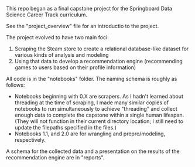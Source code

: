 This repo began as a final capstone project for the Springboard Data Science Career Track curriculum.  

See the "project_overview" file for an introductio to the project.  

The project evolved to have two main foci:  
1. Scraping the Steam store to create a relational database-like dataset for various kinds of analysis and modeling
2. Using that data to develop a recommendation engine (recommending games to users based on their profile information)

All code is in the "notebooks" folder. The naming schema is roughly as follows:  
- Notebooks beginning with 0.X are scrapers. As I hadn't learned about threading at the time of scraping, I made many similar copies of notebooks to run simultaneously to achieve "threading" and collect enough data to complete the capstone within a single human lifespan. (They will not function in their current directory location; I still need to update the filepaths specified in the files.)
- Notebooks 1.1, and 2.0 are for wrangling and prepro/modeling, respectively.

A schema for the collected data and a presentation on the results of the recommendation engine are in "reports".
